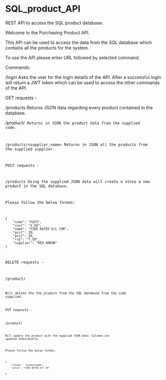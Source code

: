 # SQL_product_API
REST API to access the SQL product database.

Welcome to the Purchasing Product API.

This API can be used to access the data from the SQL database which 
contains all the products for the system.

To use the API please enter URL followed by selected command.

Commands:

/login
Asks the user for the login details of the API.
After a successful login will return a JWT token which can be 
used to access the other commands of the API.

GET requests - 

/products
Returns JSON data regarding every product contained in the database.

/product/<code>
Returns in JSON the product data from the supplied code.

/products/<supplier_name>
Returns in JSON all the products from the supplied supplier.


POST requests - 

/products
Using the supplied JSON data will create a store a new product in the
SQL database.

Please follow the below format:

    {
        "code": "FGFS",
        "cost": "2.50",
        "name": "FIRE RATED D/L CHR",
        "pcsl": 30,
        "prsl": 50,
        "rrp": "7.50",
        "supplier": "RED ARROW"
    }


DELETE requests - 

/product/<code>

Will delete the the product from the SQL database from the code 
supplied.


PUT requests - 

/product/<code>

Will update the product with the supplied JSON data.
Columns are updated individually.

Please follow the below format:

    {
        "column": "productname",
        "value": "FIRE RATED D/L CH"

    }

